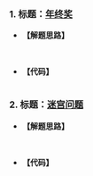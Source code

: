 ### 1. 标题：[年终奖](https://www.nowcoder.com/practice/72a99e28381a407991f2c96d8cb238ab?tpId=49&&tqId=29305&rp=1&ru=/activity/oj&qru=/ta/2016test/question-ranking)
- **【解题思路】**<br>

&#160; &#160; &#160; &#160; 

- **【代码】**
``` c ++

```

### 2. 标题：[迷宫问题](https://www.nowcoder.com/practice/cf24906056f4488c9ddb132f317e03bc?tpId=37&&tqId=21266&rp=1&ru=/activity/oj&qru=/ta/huawei/question-ranking)
- **【解题思路】**<br>

&#160; &#160; &#160; &#160; 

- **【代码】**
``` c ++

```

